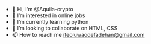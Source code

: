 - 👋 Hi, I’m @Aquila-crypto 
- 👀 I’m interested in online jobs
- 🌱 I’m currently learning python
- 💞️ I’m looking to collaborate on HTML, CSS
- 📫 How to reach me ifeoluwaodefadehan@gmail.com

<!---
Aquila-crypto/Aquila-crypto is a ✨ special ✨ repository because its `README.md` (this file) appears on your GitHub profile.
You can click the Preview link to take a look at your changes.
--->
